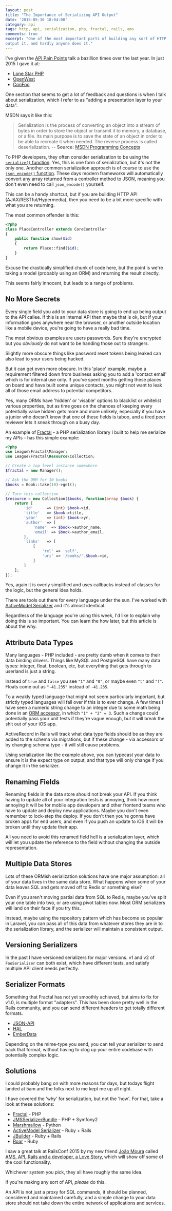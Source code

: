 ```yaml
---
layout: post
title: "The Importance of Serializing API Output"
date: '2015-05-30 18:04:00'
category: api
tags: http, api, serialization, php, fractal, rails, ams
comments: true
excerpt: "One of the most important parts of building any sort of HTTP API is to serialize data before you
output it, and hardly anyone does it."
---
```


I've given the [API Pain Points](https://www.youtube.com/watch?v=3W7bQj6OdLU) talk a bazillion times over the last year. In just 2015 I gave it at:

- [Lone Star PHP](https://joind.in/talk/view/13552)
- [OpenWest](https://joind.in/talk/view/13899)
- [ConFoo](https://joind.in/talk/view/13621)

One section that seems to get a lot of feedback and questions is when I talk about serialization, which I refer to as "adding a presentation layer to your data".

MSDN says it like this:

> Serialization is the process of converting an object into a stream of bytes in order to store the object or transmit it to memory, a database, or a file. Its main purpose is to save the state of an object in order to be able to recreate it when needed. The reverse process is called deserialization. -- **Source:**  [MSDN Programming Concepts](https://msdn.microsoft.com/en-us/library/ms233843.aspx)

To PHP developers, they often consider serialization to be using the [`serialize()` function](http://php.net/serialize). Yes, this is one form of serialization, but it's not the only one. Another common serialization approach is of course to use the [`json_encode()` function](http://php.net/json_encode). These days modern frameworks will automatically convert any array returned from a controller method to JSON, meaning you don't even need to call `json_encode()` yourself.

This can be a handy shortcut, but if you are building HTTP API (AJAX/RESTful/Hypermedia), then you need to be a bit more specific with what you are returning.

The most common offender is this:

~~~php
<?php
class PlaceController extends CoreController
{
    public function show($id)
    {
        return Place::find($id);
    }
}
~~~

Excuse the drastically simplified chunk of code here, but the point is we're taking a model (probably using an ORM) and returning the result directly.

This seems fairly innocent, but leads to a range of problems.

## No More Secrets

Every single field you add to your data store is going to end up being output to the API callee. If this is an internal API then maybe that is ok, but if your information goes anywhere near the browser, or another outside location like a mobile device, you're going to have a really bad time.

The most obvious examples are users passwords. Sure they're encrypted but you _obviously_ do not want to be handing those out to strangers.

Slightly more obscure things like password reset tokens being leaked can also lead to your users being hacked.

But it can get even more obscure. In this 'place' example, maybe a requirement filtered down from business asking you to add a 'contact email' which is for internal use only. If you've spent months getting these places on board and have built some unique contacts, you might not want to leak all of those email address to potential competitors.

Yes, many ORMs have 'hidden' or 'visable' options to blacklist or whitelist various properties, but as time goes on the chances of keeping every potentially value hidden gets more and more unlikely, especially if you have a junior who doesn't know that one of these fields is taboo, and a tired peer reviewer lets it sneak through on a busy day.

An example of [Fractal] - a PHP serialization library I built to help me serialize my APIs - has this simple example:

~~~php
<?php
use League\Fractal\Manager;
use League\Fractal\Resource\Collection;

// Create a top level instance somewhere
$fractal = new Manager();

// Ask the ORM for 10 books
$books = Book::take(10)->get();

// Turn this collection
$resource = new Collection($books, function(array $book) {
    return [
        'id'      => (int) $book->id,
        'title'   => $book->title,
        'year'    => (int) $book->yr,
        'author'  => [
        	'name'  => $book->author_name,
        	'email' => $book->author_email,
        ],
        'links'   => [
            [
                'rel' => 'self',
                'uri' => '/books/'.$book->id,
            ]
        ]
    ];
});
~~~

Yes, again it is overly simplified and uses callbacks instead of classes for the logic, but the general idea holds.

There are tools out there for every language under the sun. I've worked with [ActiveModel Serializer] and it's almost identical.

Regardless of the language you're using this week, I'd like to explain why doing this is so important. You can learn the how later, but this article is about the why.

## Attribute Data Types

Many languages - PHP included - are pretty dumb when it comes to their data binding drivers. Things like MySQL and PostgreSQL have many data types: integer, float, boolean, etc, but everything that gets through to userland is just a string.

Instead of `true` and `false` you see `"1"` and `"0"`, or maybe even `"t"` and `"f"`. Floats come out as `"-41.235"` instead of `-41.235`.

To a weakly typed language that might not seem particularly important, but strictly typed languages will fall over if this is to ever change. A few times I have seen a numeric string change to an integer due to some math being done in an [ORM accessor](http://laravel.com/docs/4.2/eloquent#accessors-and-mutators), in which `"1" + "2" = 3`. Such a change could potentially pass your unit tests if they're vague enough, but it will break the shit out of your iOS app.

ActiveRecord in Rails will track what data type fields should be as they are added to the schema via migrations, but if these change - via accessors or by changing schema type - it will still cause problems.

Using serialization like the example above, you can typecast your data to ensure it is the expect type on output, and that type will only change if you change it in the serializer.

## Renaming Fields

Renaming fields in the data store should not break your API. If you think having to update all of your integration tests is annoying, think how more annoying it will be for mobile app developers and other frontend teams who have to update and deploy new applications. Maybe you don't even remember to lock-step the deploy. If you don't then you're gonna have broken apps for end users, and even if you push an update to iOS it will be broken until they update their app.

All you need to avoid this renamed field hell is a serialization layer, which will let you update the reference to the field without changing the outside representation.

## Multiple Data Stores

Lots of these ORMish serialization solutions have one major assumption: all of your data lives in the same data store. What happens when some of your data leaves SQL and gets moved off to Redis or something else?

Even if you aren't moving partial data from SQL to Redis, maybe you've split your one table into two, or are using pivot tables now. Most ORM serializers will land on their face if you try this.

Instead, maybe using the repository pattern which has become so popular in Laravel, you can pass all of this data from whatever stores they are in to the serialization library, and the serializer will maintain a consistent output.

## Versioning Serializers

In the past I have versioned serializers for major versions. v1 and v2 of `FooSerializer` can both exist, which have different tests, and satisfy multiple API client needs perfectly.

## Serializer Formats

Something that Fractal has not yet smoothly achieved, but aims to fix for v1.0, is multiple format "adapters". This has been done pretty well in the Rails community, and you can send different headers to get totally different formats.

- [JSON-API](http://jsonapi.org/)
- [HAL](http://stateless.co/hal_specification.html)
- [EmberData](http://emberjs.com/api/data/classes/DS.RESTAdapter.html)

Depending on the mime-type you send, you can tell your serializer to send back that format, without having to clog up your entire codebase with potentially complex logic.

## Solutions

I could probably bang on with more reasons for days, but todays flight landed at 5am and the folks next to me kept me up all night.

I have covered the 'why' for serialization, but not the 'how'. For that, take a look at these solutions:

* [Fractal] - PHP
* [JMSSerializerBundle] - PHP + Symfony2
* [Marshmallow] - Python
* [ActiveModel Serializer] - Ruby + Rails
* [JBuilder] - Ruby + Rails
* [Roar] - Ruby

I saw a great talk at RailsConf 2015 by my new friend [João Moura](https://twitter.com/joaomdmoura) called [AMS, API, Rails and a developer, a Love Story](https://www.youtube.com/watch?v=PqgQNgWdUB8), which will show off some of the cool functionality.

Whichever system you pick, they all have roughly the same idea.

If you're making any sort of API, _please_ do this.

An API is not just a proxy for SQL commands, it should be planned, considered and maintained carefully, and a simple change to your data store should not take down the entire network of applications and services.

[Fractal]: http://fractal.thephpleague.com/
[JMSSerializerBundle]: http://jmsyst.com/bundles/JMSSerializerBundle
[Marshmallow]: http://marshmallow.readthedocs.org/
[ActiveModel Serializer]: https://github.com/rails-api/active_model_serializers
[Roar]: https://github.com/apotonick/roar
[JBuilder]: https://github.com/rails/jbuilder
